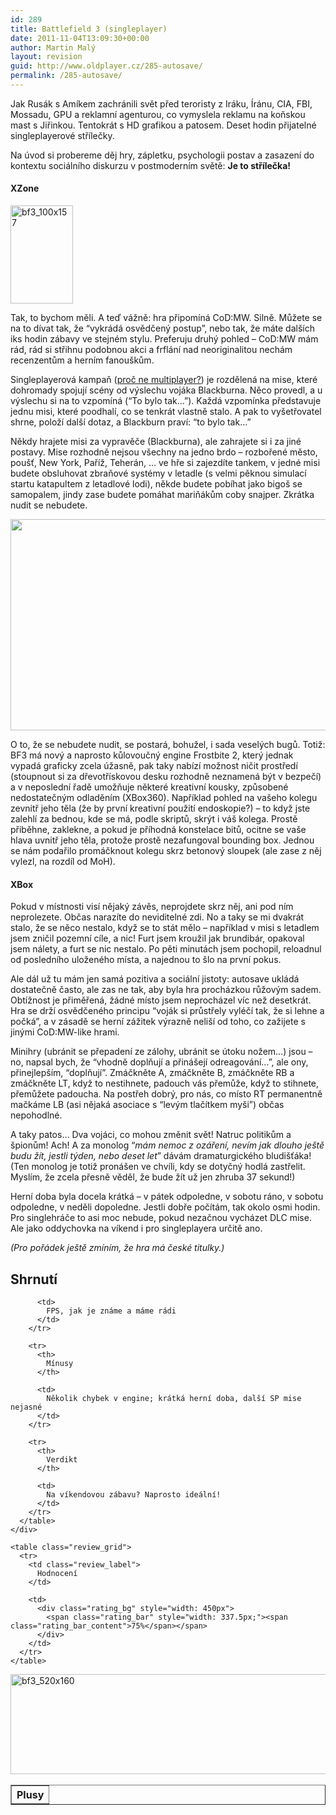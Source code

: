 ```yaml
---
id: 289
title: Battlefield 3 (singleplayer)
date: 2011-11-04T13:09:30+00:00
author: Martin Malý
layout: revision
guid: http://www.oldplayer.cz/285-autosave/
permalink: /285-autosave/
---
```

Jak Rusák s Amíkem zachránili svět před teroristy z Iráku, Íránu, CIA, FBI, Mossadu, GPU a reklamní agenturou, co vymyslela reklamu na koňskou mast s Jiřinkou. Tentokrát s HD grafikou a patosem. Deset hodin přijatelné singleplayerové střílečky.

Na úvod si probereme děj hry, zápletku, psychologii postav a zasazení do kontextu sociálního diskurzu v postmoderním světě: **Je to střílečka!**

<div class="alignright">
  <h4 class="alignright">
    XZone
  </h4>
  
  <p>
    <a href="http://www.xzone.cz/hledat.php3?search=Battlefield%203&a_aid=gamer&a_bid=8aeae6b7" target="_top"><img title="bf3_100x157" src="http://www.xzone.cz/images/upoutavky/bf3_100x157.jpg" alt="bf3_100x157" width="100" height="157" /></a><img style="border: 0;" src="http://www.xzone.cz/affiliate/scripts/imp.php?a_aid=gamer&a_bid=8aeae6b7" alt="" width="1" height="1" />
  </p>
</div>

Tak, to bychom měli. A teď vážně: hra připomíná CoD:MW. Silně. Můžete se na to dívat tak, že &#8220;vykrádá osvědčený postup&#8221;, nebo tak, že máte dalších iks hodin zábavy ve stejném stylu. Preferuju druhý pohled &#8211; CoD:MW mám rád, rád si střihnu podobnou akci a frflání nad neoriginalitou nechám recenzentům a herním fanouškům.

Singleplayerová kampaň ([proč ne multiplayer?](http://www.oldplayer.cz/do-multiplayeru-nechodime/)) je rozdělená na mise, které dohromady spojují scény od výslechu vojáka Blackburna. Něco provedl, a u výslechu si na to vzpomíná (&#8220;To bylo tak&#8230;&#8221;). Každá vzpomínka představuje jednu misi, které poodhalí, co se tenkrát vlastně stalo. A pak to vyšetřovatel shrne, položí další dotaz, a Blackburn praví: &#8220;to bylo tak&#8230;&#8221;

Někdy hrajete misi za vypravěče (Blackburna), ale zahrajete si i za jiné postavy. Mise rozhodně nejsou všechny na jedno brdo &#8211; rozbořené město, poušť, New York, Paříž, Teherán, &#8230; ve hře si zajezdíte tankem, v jedné misi budete obsluhovat zbraňové systémy v letadle (s velmi pěknou simulací startu katapultem z letadlové lodi), někde budete pobíhat jako bigoš se samopalem, jindy zase budete pomáhat mariňákům coby snajper. Zkrátka nudit se nebudete.

[<img class="aligncenter size-large wp-image-287" title="battlefield_3_6" src="http://www.oldplayer.cz/wp-content/uploads/2011/10/battlefield_3_6-600x338.jpg" alt="" width="600" height="338" srcset="https://oldplayer.cz/wp-content/uploads/2011/10/battlefield_3_6-600x338.jpg 600w, https://oldplayer.cz/wp-content/uploads/2011/10/battlefield_3_6-300x169.jpg 300w, https://oldplayer.cz/wp-content/uploads/2011/10/battlefield_3_6.jpg 656w" sizes="(max-width: 600px) 100vw, 600px" />](http://www.oldplayer.cz/wp-content/uploads/2011/10/battlefield_3_6.jpg)

O to, že se nebudete nudit, se postará, bohužel, i sada veselých bugů. Totiž: BF3 má nový a naprosto kůlovoučný engine Frostbite 2, který jednak vypadá graficky zcela úžasně, pak taky nabízí možnost ničit prostředí (stoupnout si za dřevotřískovou desku rozhodně neznamená být v bezpečí) a v neposlední řadě umožňuje některé kreativní kousky, způsobené nedostatečným odladěním (XBox360). Například pohled na vašeho kolegu zevnitř jeho těla (že by první kreativní použití endoskopie?) &#8211; to když jste zalehlí za bednou, kde se má, podle skriptů, skrýt i váš kolega. Prostě přiběhne, zaklekne, a pokud je příhodná konstelace bitů, ocitne se vaše hlava uvnitř jeho těla, protože prostě nezafungoval bounding box. Jednou se nám podařilo promáčknout kolegu skrz betonový sloupek (ale zase z něj vylezl, na rozdíl od MoH).

<div class="alignright">
  <h4 class="alignright">
    XBox
  </h4>
  
  <p>
  </p>
</div>

Pokud v místnosti visí nějaký závěs, neprojdete skrz něj, ani pod ním neprolezete. Občas narazíte do neviditelné zdi. No a taky se mi dvakrát stalo, že se něco nestalo, když se to stát mělo &#8211; například v misi s letadlem jsem zničil pozemní cíle, a nic! Furt jsem kroužil jak brundibár, opakoval jsem nálety, a furt se nic nestalo. Po pěti minutách jsem pochopil, reloadnul od posledního uloženého místa, a najednou to šlo na první pokus.

Ale dál už tu mám jen samá pozitiva a sociální jistoty: autosave ukládá dostatečně často, ale zas ne tak, aby byla hra procházkou růžovým sadem. Obtížnost je přiměřená, žádné místo jsem neprocházel víc než desetkrát. Hra se drží osvědčeného principu &#8220;voják si průstřely vyléčí tak, že si lehne a počká&#8221;, a v zásadě se herní zážitek výrazně neliší od toho, co zažijete s jinými CoD:MW-like hrami.

Minihry (ubránit se přepadení ze zálohy, ubránit se útoku nožem&#8230;) jsou &#8211; no, napsal bych, že &#8220;vhodně doplňují a přinášejí odreagování&#8230;&#8221;, ale ony, přinejlepším, &#8220;doplňují&#8221;. Zmáčkněte A, zmáčkněte B, zmáčkněte RB a zmáčkněte LT, když to nestihnete, padouch vás přemůže, když to stihnete, přemůžete padoucha. Na postřeh dobrý, pro nás, co místo RT permanentně mačkáme LB (asi nějaká asociace s &#8220;levým tlačítkem myši&#8221;) občas nepohodlné.

A taky patos&#8230; Dva vojáci, co mohou změnit svět! Natruc politikům a špionům! Ach! A za monolog &#8220;_mám nemoc z ozáření, nevím jak dlouho ještě budu žít, jestli týden, nebo deset let_&#8221; dávám dramaturgického bludišťáka! (Ten monolog je totiž pronášen ve chvíli, kdy se dotyčný hodlá zastřelit. Myslím, že zcela přesně věděl, že bude žít už jen zhruba 37 sekund!)

Herní doba byla docela krátká &#8211; v pátek odpoledne, v sobotu ráno, v sobotu odpoledne, v neděli dopoledne. Jestli dobře počítám, tak okolo osmi hodin. Pro singlehráče to asi moc nebude, pokud nezačnou vycházet DLC mise. Ale jako oddychovka na víkend i pro singleplayera určitě ano.

_(Pro pořádek ještě zmíním, že hra má české titulky.)_

<a name="review"></a>

<div class="review">
  <h2>
    Shrnutí
  </h2>
  
  <div class="mainbox">
    <div class="procons">
      <table border="1">
        <tr>
          <th>
            Plusy
          </th>
          
          <td>
            FPS, jak je známe a máme rádi
          </td>
        </tr>
        
        <tr>
          <th>
            Mínusy
          </th>
          
          <td>
            Několik chybek v engine; krátká herní doba, další SP mise nejasné
          </td>
        </tr>
        
        <tr>
          <th>
            Verdikt
          </th>
          
          <td>
            Na víkendovou zábavu? Naprosto ideální!
          </td>
        </tr>
      </table>
    </div>
    
    <table class="review_grid">
      <tr>
        <td class="review_label">
          Hodnocení
        </td>
        
        <td>
          <div class="rating_bg" style="width: 450px">
            <span class="rating_bar" style="width: 337.5px;"><span class="rating_bar_content">75%</span></span>
          </div>
        </td>
      </tr>
    </table>
  </div>
</div>

<a href="http://www.xzone.cz/hledat.php3?search=Battlefield%203&a_aid=gamer&a_bid=6aaecb1c" target="_top"><img title="bf3_520x160" src="http://www.xzone.cz/images/upoutavky/bf3_520x160.jpg" alt="bf3_520x160" width="520" height="160" /></a><img style="border: 0;" src="http://www.xzone.cz/affiliate/scripts/imp.php?a_aid=gamer&a_bid=6aaecb1c" alt="" width="1" height="1" />

<div id="google_plus_one">
  <g:plusone></g:plusone>
</div>

<div id="fb_send_like">
</div>